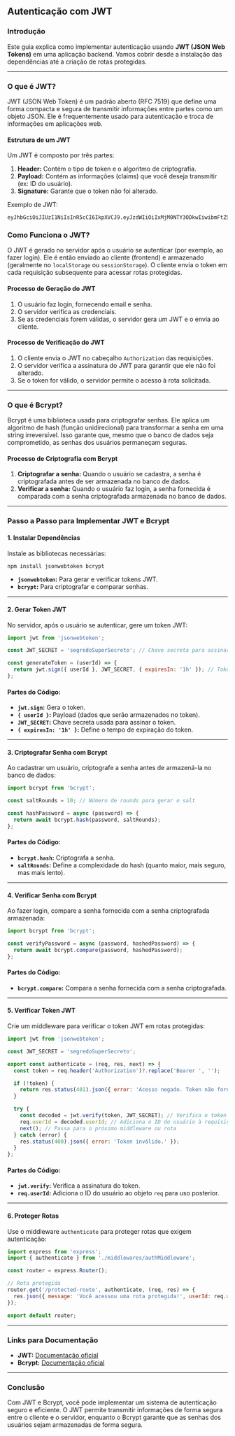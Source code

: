 ## **Autenticação com JWT**

### **Introdução**
Este guia explica como implementar autenticação usando **JWT (JSON Web Tokens)** em uma aplicação backend. Vamos cobrir desde a instalação das dependências até a criação de rotas protegidas.

---

### **O que é JWT?**
JWT (JSON Web Token) é um padrão aberto (RFC 7519) que define uma forma compacta e segura de transmitir informações entre partes como um objeto JSON. Ele é frequentemente usado para autenticação e troca de informações em aplicações web.

#### **Estrutura de um JWT**
Um JWT é composto por três partes:
1. **Header:** Contém o tipo de token e o algoritmo de criptografia.
2. **Payload:** Contém as informações (claims) que você deseja transmitir (ex: ID do usuário).
3. **Signature:** Garante que o token não foi alterado.

Exemplo de JWT:
```
eyJhbGciOiJIUzI1NiIsInR5cCI6IkpXVCJ9.eyJzdWIiOiIxMjM0NTY3ODkwIiwibmFtZSI6IkpvaG4gRG9lIiwiaWF0IjoxNzA4MzQ1MTIzLCJleHAiOjE3MDgzNTUxMjN9.SflKxwRJSMeKKF2QT4fwpMeJf36POk6yJV_adQssw5c
```

### **Como Funciona o JWT?**
O JWT é gerado no servidor após o usuário se autenticar (por exemplo, ao fazer login). Ele é então enviado ao cliente (frontend) e armazenado (geralmente no `localStorage` ou `sessionStorage`). O cliente envia o token em cada requisição subsequente para acessar rotas protegidas.

#### **Processo de Geração do JWT**
1. O usuário faz login, fornecendo email e senha.
2. O servidor verifica as credenciais.
3. Se as credenciais forem válidas, o servidor gera um JWT e o envia ao cliente.

#### **Processo de Verificação do JWT**
1. O cliente envia o JWT no cabeçalho `Authorization` das requisições.
2. O servidor verifica a assinatura do JWT para garantir que ele não foi alterado.
3. Se o token for válido, o servidor permite o acesso à rota solicitada.

---

### **O que é Bcrypt?**
Bcrypt é uma biblioteca usada para criptografar senhas. Ele aplica um algoritmo de hash (função unidirecional) para transformar a senha em uma string irreversível. Isso garante que, mesmo que o banco de dados seja comprometido, as senhas dos usuários permaneçam seguras.

#### **Processo de Criptografia com Bcrypt**
1. **Criptografar a senha:** Quando o usuário se cadastra, a senha é criptografada antes de ser armazenada no banco de dados.
2. **Verificar a senha:** Quando o usuário faz login, a senha fornecida é comparada com a senha criptografada armazenada no banco de dados.

---

### **Passo a Passo para Implementar JWT e Bcrypt**

#### **1. Instalar Dependências**
Instale as bibliotecas necessárias:

```bash
npm install jsonwebtoken bcrypt
```

- **`jsonwebtoken`:** Para gerar e verificar tokens JWT.
- **`bcrypt`:** Para criptografar e comparar senhas.

---

#### **2. Gerar Token JWT**
No servidor, após o usuário se autenticar, gere um token JWT:

```javascript
import jwt from 'jsonwebtoken';

const JWT_SECRET = 'segredoSuperSecreto'; // Chave secreta para assinar o token

const generateToken = (userId) => {
  return jwt.sign({ userId }, JWT_SECRET, { expiresIn: '1h' }); // Token expira em 1 hora
};
```

#### **Partes do Código:**
- **`jwt.sign`:** Gera o token.
- **`{ userId }`:** Payload (dados que serão armazenados no token).
- **`JWT_SECRET`:** Chave secreta usada para assinar o token.
- **`{ expiresIn: '1h' }`:** Define o tempo de expiração do token.

---

#### **3. Criptografar Senha com Bcrypt**
Ao cadastrar um usuário, criptografe a senha antes de armazená-la no banco de dados:

```javascript
import bcrypt from 'bcrypt';

const saltRounds = 10; // Número de rounds para gerar o salt

const hashPassword = async (password) => {
  return await bcrypt.hash(password, saltRounds);
};
```

#### **Partes do Código:**
- **`bcrypt.hash`:** Criptografa a senha.
- **`saltRounds`:** Define a complexidade do hash (quanto maior, mais seguro, mas mais lento).

---

#### **4. Verificar Senha com Bcrypt**
Ao fazer login, compare a senha fornecida com a senha criptografada armazenada:

```javascript
import bcrypt from 'bcrypt';

const verifyPassword = async (password, hashedPassword) => {
  return await bcrypt.compare(password, hashedPassword);
};
```

#### **Partes do Código:**
- **`bcrypt.compare`:** Compara a senha fornecida com a senha criptografada.

---

#### **5. Verificar Token JWT**
Crie um middleware para verificar o token JWT em rotas protegidas:

```javascript
import jwt from 'jsonwebtoken';

const JWT_SECRET = 'segredoSuperSecreto';

export const authenticate = (req, res, next) => {
  const token = req.header('Authorization')?.replace('Bearer ', '');

  if (!token) {
    return res.status(401).json({ error: 'Acesso negado. Token não fornecido.' });
  }

  try {
    const decoded = jwt.verify(token, JWT_SECRET); // Verifica o token
    req.userId = decoded.userId; // Adiciona o ID do usuário à requisição
    next(); // Passa para o próximo middleware ou rota
  } catch (error) {
    res.status(400).json({ error: 'Token inválido.' });
  }
};
```

#### **Partes do Código:**
- **`jwt.verify`:** Verifica a assinatura do token.
- **`req.userId`:** Adiciona o ID do usuário ao objeto `req` para uso posterior.

---

#### **6. Proteger Rotas**
Use o middleware `authenticate` para proteger rotas que exigem autenticação:

```javascript
import express from 'express';
import { authenticate } from './middlewares/authMiddleware';

const router = express.Router();

// Rota protegida
router.get('/protected-route', authenticate, (req, res) => {
  res.json({ message: 'Você acessou uma rota protegida!', userId: req.userId });
});

export default router;
```

---

### **Links para Documentação**
- **JWT:** [Documentação oficial](https://jwt.io/)
- **Bcrypt:** [Documentação oficial](https://www.npmjs.com/package/bcrypt)

---

### **Conclusão**
Com JWT e Bcrypt, você pode implementar um sistema de autenticação seguro e eficiente. O JWT permite transmitir informações de forma segura entre o cliente e o servidor, enquanto o Bcrypt garante que as senhas dos usuários sejam armazenadas de forma segura.

